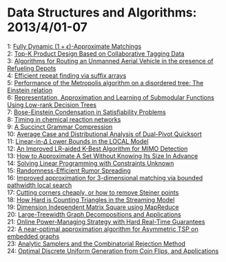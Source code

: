 # Data Structures and Algorithms: 2013/4/01-07  
1: [Fully Dynamic $(1+\epsilon)$-Approximate Matchings](https://doi.org/10.48550/arXiv.1304.0378)  
2: [Top-K Product Design Based on Collaborative Tagging Data](https://doi.org/10.48550/arXiv.1304.0419)  
3: [Algorithms for Routing an Unmanned Aerial Vehicle in the presence of  Refueling Depots](https://doi.org/10.48550/arXiv.1304.0494)  
4: [Efficient repeat finding via suffix arrays](https://doi.org/10.48550/arXiv.1304.0528)  
5: [Performance of the Metropolis algorithm on a disordered tree: The  Einstein relation](https://doi.org/10.48550/arXiv.1304.0552)  
6: [Representation, Approximation and Learning of Submodular Functions Using  Low-rank Decision Trees](https://doi.org/10.48550/arXiv.1304.0730)  
7: [Bose-Einstein Condensation in Satisfiability Problems](https://doi.org/10.48550/arXiv.1304.0810)  
8: [Timing in chemical reaction networks](https://doi.org/10.48550/arXiv.1304.0872)  
9: [A Succinct Grammar Compression](https://doi.org/10.48550/arXiv.1304.0917)  
10: [Average Case and Distributional Analysis of Dual-Pivot Quicksort](https://doi.org/10.48550/arXiv.1304.0988)  
11: [Linear-in-$\Delta$ Lower Bounds in the LOCAL Model](https://doi.org/10.48550/arXiv.1304.1007)  
12: [An Improved LR-aided K-Best Algorithm for MIMO Detection](https://doi.org/10.48550/arXiv.1304.1066)  
13: [How to Approximate A Set Without Knowing Its Size In Advance](https://doi.org/10.48550/arXiv.1304.1188)  
14: [Solving Linear Programming with Constraints Unknown](https://doi.org/10.48550/arXiv.1304.1247)  
15: [Randomness-Efficient Rumor Spreading](https://doi.org/10.48550/arXiv.1304.1359)  
16: [Improved approximation for 3-dimensional matching via bounded pathwidth  local search](https://doi.org/10.48550/arXiv.1304.1424)  
17: [Cutting corners cheaply, or how to remove Steiner points](https://doi.org/10.48550/arXiv.1304.1449)  
18: [How Hard is Counting Triangles in the Streaming Model](https://doi.org/10.48550/arXiv.1304.1458)  
19: [Dimension Independent Matrix Square using MapReduce](https://doi.org/10.48550/arXiv.1304.1467)  
20: [Large-Treewidth Graph Decompositions and Applications](https://doi.org/10.48550/arXiv.1304.1577)  
21: [Online Power-Managing Strategy with Hard Real-Time Guarantees](https://doi.org/10.48550/arXiv.1304.1590)  
22: [A near-optimal approximation algorithm for Asymmetric TSP on embedded  graphs](https://doi.org/10.48550/arXiv.1304.1810)  
23: [Analytic Samplers and the Combinatorial Rejection Method](https://doi.org/10.48550/arXiv.1304.1881)  
24: [Optimal Discrete Uniform Generation from Coin Flips, and Applications](https://doi.org/10.48550/arXiv.1304.1916)  